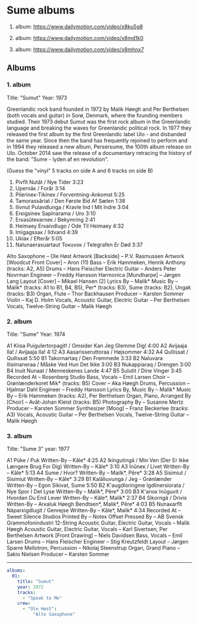# Sume albums


1. album:
https://www.dailymotion.com/video/x8ku5g8

2. album:
https://www.dailymotion.com/video/x8md1k0

3. album:
https://www.dailymotion.com/video/x8mhnx7


## Albums

### 1. album
Title: "Sumut"
Year: 1973

Greenlandic rock band founded in 1972 by Malik Høegh and Per Berthelsen (both vocals and guitar) in Sorø, Denmark, where the founding members studied. Their 1973 debut Sumut was the first rock album in the Greenlandic language and breaking the waves for Greenlandic political rock. In 1977 they released the first album by the first Greenlandic label Ulo - and disbanded the same year. Since then the band has frequently rejoined to perform and in 1994 they released a new album, Persersume, the 100th album release on Ulo. October 2014 saw the release of a documentary retracing the history of the band: "Sume - lyden af en revolution".


(Guess the "vinyl" 5 tracks on side A and 6 tracks on side B)

01. Pivfît Nutât / Nye Tider 3:23
02. Upernâĸ / Forår 3:14
03. Pilerineĸ-Tikíneĸ / Forventning-Ankomst 5:25
04. Tamorassâriat / Den Første Bid Af Sælen 1:38
05. Ilivnut Pulavdlunga / Kravle Ind I Mit Indre 3:04
06. Erĸigsineĸ Sapĩnarama / Uro 3:10
07. Erĸasûteĸarneĸ / Bekymring 2:41
08. Heimaey Erĸaivdlugo / Ode Til Heimaey 4:32
09. Imigagssaĸ / Ildvand 4:39
10. Ukiaĸ / Efterår 5:05
11. Nalunaerasuartaut Toĸuvoĸ / Telegrafen Er Død 3:37

Alto Saxophone – Ole Høst
Artwork [Backside] – P.V. Rasmussen
Artwork [Woodcut Front Cover] – Aron (11)
Bass – Erik Hammeken, Henrik Anthony (tracks: A2, A5)
Drums – Hans Fleischer
Electric Guitar – Anders Peter Novrman
Engineer – Freddy Hansson
Harmonica [Mundharpe] – Jørgen Lang
Layout [Cover] – Mikael Hansen (2)
Lyrics By – Malik*
Music By – Malik* (tracks: A1 to B1, B4, B5), Per* (tracks: B3), Sume (tracks: B2), Ungak (tracks: B3)
Organ, Flute – Thor Backhausen
Producer – Karsten Sommer
Violin – Kaj D. Holm
Vocals, Acoustic Guitar, Electric Guitar – Per Berthelsen
Vocals, Twelve-String Guitar – Malik Høegh


### 2. album
Title: "Sume"
Year: 1974

A1 Kiisa Puigulertorpagit! / Omsider Kan Jeg Glemme Dig! 4:00
A2 Avijaaja Ila! / Avijaaja Ila! 4:12
A3 Aasarisseruttoraa / Højsommer 4:32
A4 Qullissat / Qullissat 5:50
B1 Takornartaq / Den Fremmede 3:33
B2 Naluvara Ilisimaneraa / Måske Ved Hun Det Ikke 3:00
B3 Nukappiaraq / Drengen 3:00
B4 Inuit Nunaat / Menneskenes Lande 4:47
B5 Sulutit / Dine Vinger 3:45
Recorded At – Rosenberg Studio
Bass, Vocals – Emil Larsen
Choir – Grønlænderkoret Mik* (tracks: B5)
Cover – Aka Høegh
Drums, Percussion – Hjalmar Dahl
Engineer – Freddy Hansson
Lyrics By, Music By – Malik*
Music By – Erik Hammeken (tracks: A2), Per Berthelsen
Organ, Piano, Arranged By [Choir] – Avât-Johan Kleist (tracks: B5)
Photography By – Susanne Mertz
Producer – Karsten Sommer
Synthesizer [Moog] – Franz Beckerlee (tracks: A3)
Vocals, Acoustic Guitar – Per Berthelsen
Vocals, Twelve-String Guitar – Malik Høegh


### 3. album
Title: "Sume 3"
year: 1977

A1 Púke / Puk
Written-By – Kâle*
4:25
A2 Ikíngutingâ / Min Ven (Der Er Ikke Længere Brug For Dig)
Written-By – Kâle*
3:10
A3 Inûneĸ / Livet
Written-By – Kâle*
5:13
A4 Sume / Hvor?
Written-By – Mailk*, Pêre*
3:28
A5 Sisimiut / Sisimiut
Written-By – Kâle*
3:29
B1 Kalâliuvunga / Jeg - Grønlænder
Written-By – Egon Sikivat, Sume
5:50
B2 K'augdloringme Igdlinersiorata / Nye Spor I Det Lyse
Written-By – Malik*, Pêre*
3:00
B3 K'anoĸ Inûguvit / Hvordan Du End Lever
Written-By – Kâle*, Malik*
2:37
B4 Sikorngâ / Drivis
Written-By – Arĸaluk Høegh Bendtsen*, Malik*, Pêre*
4:03
B5 Nunaĸarfît Náparĸigdlugit / Genrejse
Written-By – Kâle*, Malik*
4:34
Recorded At – Sweet Silence Studios
Printed By – Notex Offset
Pressed By – AB Svensk Grammofonindustri
12-String Acoustic Guitar, Electric Guitar, Vocals – Malik Høegh
Acoustic Guitar, Electric Guitar, Vocals – Karl Sivertsen, Per Berthelsen
Artwork [Front Drawing] – Niels Davidsen
Bass, Vocals – Emil Larsen
Drums – Hans Fleischer
Engineer – Stig Kreutzfeldt
Layout – Jørgen Sparre
Mellotron, Percussion – Nikolaj Steenstrup
Organ, Grand Piano – Sakio Nielsen
Producer – Karsten Sommer






---

```yaml
albums:
  01:
    title: "Sumut"
    year: 1972
    tracks:
      - "Speak to Me"
    crew:
      - "Ole Høst":
          "Alto Saxophone"




```